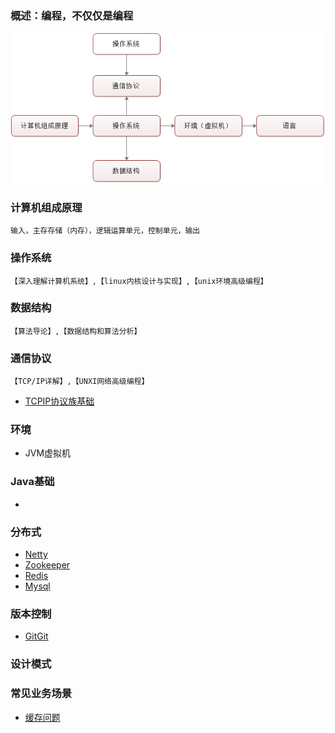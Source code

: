 ### 概述：编程，不仅仅是编程
![](/document/summary/summary.png "概述")

### 计算机组成原理
    输入，主存存储（内存），逻辑运算单元，控制单元，输出
### 操作系统
    【深入理解计算机系统】,【linux内核设计与实现】,【unix环境高级编程】

### 数据结构
    【算法导论】,【数据结构和算法分析】

### 通信协议
    【TCP/IP详解】,【UNXI网络高级编程】
* <a href="./document/tcpip/01-TCPIP基础.md">TCPIP协议族基础</a>

### 环境
* JVM虚拟机

### Java基础
* 

### 分布式
* <a href="./document/distributed/Netty.md">Netty</a>
* <a href="./document/distributed/Zookeeper.md">Zookeeper</a>
* <a href="./document/distributed/Redis.md">Redis</a>
* <a href="./document/distributed/Mysql.md">Mysql</a>

### 版本控制
* <a href="./document/version/Git.md">GitGit</a>

### 设计模式

### 常见业务场景
* <a href="./document/problem/cache.md">缓存问题</a>



